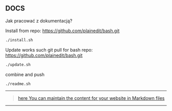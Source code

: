 
## DOCS

Jak pracować z dokumentacją?


Install from repo: https://github.com/plainedit/bash.git
```bash
./install.sh
```

Update works such git pull for bash repo: https://github.com/plainedit/bash.git
```bash
./update.sh
```

combine and push

```bash
./readme.sh
```




---

> [here You can maintain the content for your website in Markdown files](https://github.com/plainedit/examples/edit/main/DOCS.md)

---